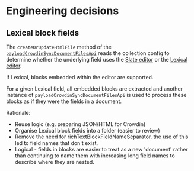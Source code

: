 # Engineering decisions

## Lexical block fields

The `createOrUpdateHtmlFile` method of the [`payloadCrowdinSyncDocumentFilesApi`](plugin/src/lib/api/payload-crowdin-sync/files/document.ts) reads the collection config to determine whether the underlying field uses the [Slate editor](https://payloadcms.com/docs/rich-text/slate) or the [Lexical editor](https://payloadcms.com/docs/rich-text/lexical).

If Lexical, blocks embedded within the editor are supported.

For a given Lexical field, all embedded blocks are extracted and another instance of `payloadCrowdinSyncDocumentFilesApi` is used to process these blocks as if they were the fields in a document.

Rationale:

- Reuse logic (e.g. preparing JSON/HTML for Crowdin)
- Organise Lexical block fields into a folder (easier to review)
- Remove the need for richTextBlockFieldNameSeparator. the use of this led to field names that don't exist.
- Logical - fields in blocks are easier to treat as a new 'document' rather than continuing to name them with increasing long field names to describe where they are nested.
